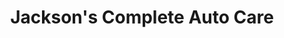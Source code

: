 ---
title: "Jackson's Complete Auto Care"
url: /eugene/jacksons-complete-auto-care/
shop: car repair
---